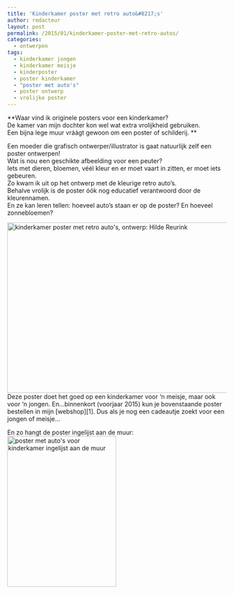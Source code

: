 ```yaml
---
title: 'Kinderkamer poster met retro auto&#8217;s'
author: redacteur
layout: post
permalink: /2015/01/kinderkamer-poster-met-retro-autos/
categories:
  - ontwerpen
tags:
  - kinderkamer jongen
  - kinderkamer meisje
  - kinderposter
  - poster kinderkamer
  - "poster met auto's"
  - poster ontwerp
  - vrolijke poster
---
```

**Waar vind ik originele posters voor een kinderkamer?  
De kamer van mijn dochter kon wel wat extra vrolijkheid gebruiken.  
Een bijna lege muur vráágt gewoon om een poster of schilderij. **

Een moeder die grafisch ontwerper/illustrator is gaat natuurlijk zelf een poster ontwerpen!  
Wat is nou een geschikte afbeelding voor een peuter?  
Iets met dieren, bloemen, véél kleur en er moet vaart in zitten, er moet iets gebeuren.  
Zo kwam ik uit op het ontwerp met de kleurige retro auto’s.  
Behalve vrolijk is de poster óók nog educatief verantwoord door de kleurennamen.  
En ze kan leren tellen: hoeveel auto’s staan er op de poster? En hoeveel zonnebloemen?

<img class="aligncenter wp-image-7474 size-full" title="kinderkamer poster met retro auto's, ontwerp: Hilde Reurink" src="/wordpress/wp-content/uploads/2015/01/poster_retro_autos.jpg" alt="kinderkamer poster met retro auto's, ontwerp: Hilde Reurink" width="550" height="391" />  
Deze poster doet het goed op een kinderkamer voor &#8216;n meisje, maar ook voor &#8216;n jongen.  
En…binnenkort (voorjaar 2015) kun je bovenstaande poster bestellen in mijn [webshop][1].  
Dus als je nog een cadeautje zoekt voor een jongen of meisje…

En zo hangt de poster ingelijst aan de muur: <img class="alignright wp-image-7480 size-full" title="poster met auto's voor kinderkamer ingelijst aan de muur" src="/wordpress/wp-content/uploads/2015/01/poster_retro_autos_ingelijst.jpg" alt="poster met auto's voor kinderkamer ingelijst aan de muur" width="250" height="346" />

&nbsp;

 [1]: /wordpress/webshop/ "Webshop met posters voor kinderkamer"
